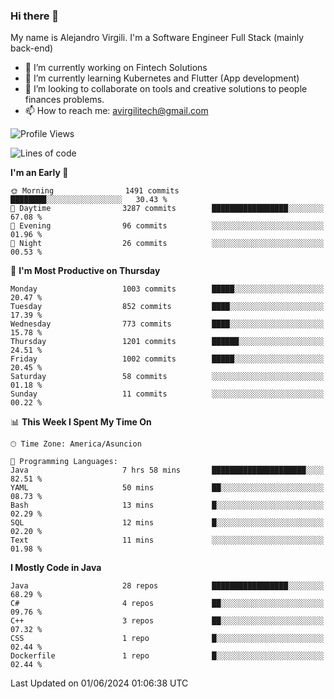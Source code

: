 ### Hi there 👋

My name is Alejandro Virgili. I'm a Software Engineer Full Stack (mainly back-end)


- 🔭 I’m currently working on Fintech Solutions
- 🌱 I’m currently learning Kubernetes and Flutter (App development)
- 👯 I’m looking to collaborate on tools and creative solutions to people finances problems.
- 📫 How to reach me: avirgilitech@gmail.com
  
<!--START_SECTION:waka-->
![Profile Views](http://img.shields.io/badge/Profile%20Views-73-blue)

![Lines of code](https://img.shields.io/badge/From%20Hello%20World%20I%27ve%20Written-561.2%20thousand%20lines%20of%20code-blue)

**I'm an Early 🐤** 

```text
🌞 Morning                1491 commits        ████████░░░░░░░░░░░░░░░░░   30.43 % 
🌆 Daytime                3287 commits        █████████████████░░░░░░░░   67.08 % 
🌃 Evening                96 commits          ░░░░░░░░░░░░░░░░░░░░░░░░░   01.96 % 
🌙 Night                  26 commits          ░░░░░░░░░░░░░░░░░░░░░░░░░   00.53 % 
```
📅 **I'm Most Productive on Thursday** 

```text
Monday                   1003 commits        █████░░░░░░░░░░░░░░░░░░░░   20.47 % 
Tuesday                  852 commits         ████░░░░░░░░░░░░░░░░░░░░░   17.39 % 
Wednesday                773 commits         ████░░░░░░░░░░░░░░░░░░░░░   15.78 % 
Thursday                 1201 commits        ██████░░░░░░░░░░░░░░░░░░░   24.51 % 
Friday                   1002 commits        █████░░░░░░░░░░░░░░░░░░░░   20.45 % 
Saturday                 58 commits          ░░░░░░░░░░░░░░░░░░░░░░░░░   01.18 % 
Sunday                   11 commits          ░░░░░░░░░░░░░░░░░░░░░░░░░   00.22 % 
```


📊 **This Week I Spent My Time On** 

```text
🕑︎ Time Zone: America/Asuncion

💬 Programming Languages: 
Java                     7 hrs 58 mins       █████████████████████░░░░   82.51 % 
YAML                     50 mins             ██░░░░░░░░░░░░░░░░░░░░░░░   08.73 % 
Bash                     13 mins             █░░░░░░░░░░░░░░░░░░░░░░░░   02.29 % 
SQL                      12 mins             █░░░░░░░░░░░░░░░░░░░░░░░░   02.20 % 
Text                     11 mins             ░░░░░░░░░░░░░░░░░░░░░░░░░   01.98 % 
```

**I Mostly Code in Java** 

```text
Java                     28 repos            █████████████████░░░░░░░░   68.29 % 
C#                       4 repos             ██░░░░░░░░░░░░░░░░░░░░░░░   09.76 % 
C++                      3 repos             ██░░░░░░░░░░░░░░░░░░░░░░░   07.32 % 
CSS                      1 repo              █░░░░░░░░░░░░░░░░░░░░░░░░   02.44 % 
Dockerfile               1 repo              █░░░░░░░░░░░░░░░░░░░░░░░░   02.44 % 
```




 Last Updated on 01/06/2024 01:06:38 UTC
<!--END_SECTION:waka-->
